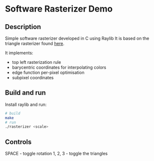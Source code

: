 # Software Rasterizer Demo
## Description
Simple software rasterizer developed in C using Raylib
It is based on the triangle rasterizer found [here](https://github.com/gustavopezzi/triangle-rasterizer-float.git).

It implements:
- top left rasterization rule
- barycentric coordinates for interpolating colors
- edge function per-pixel optimisation
- subpixel coordinates

## Build and run
Install raylib and run:
```bash
# build
make
# run
./rasterizer <scale>
```

## Controls
SPACE   - toggle rotation
1, 2, 3 - toggle the triangles
